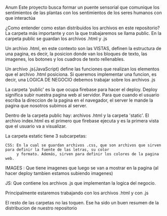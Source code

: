 Anum
Este proyecto busca formar un puente sensorial que comunique los sentimientos de las plantas con los sentimientos de los seres humanos con que interactúa

¿Como entender como estan distribuidos los archivos en este repositorio?
La carpeta más importante y con la que trabajaremos se llama public. 
En la carpeta public se guardan los archivos .html y .js

Un archivo .html, en este contexto son las VISTAS, definen la estructura de una pagina, es decir, la posicion donde van los bloques de texto, las imagenes, los botones y los cuadros de texto rellenables. 

Un archivo .js(JavaScript) define las funciones que realizan los elementos que el archivo .html posiciona. Si queremos implementar una funcion, es decir, una LOGICA DE NEGOCIO debemos trabajar sobre los archivos .js

La carpeta 'public' es la que ocupa firebase para hacer el deploy. Deploy significa subir nuestra pagina web al servidor. Para que cuando el usuario escriba la direccion de la pagina en el navegador, el server le mande la pagina que nosotros subimos al server.

Dentro de la carpeta public hay: archivos .html y la carpeta 'static'.
  El archivo index.html es el primero que firebase ejecuta y es la primera vista que el usuario va a visualizar.
  
  La carpeta estatic tiene 3 subcarpetas:
  
    CSS: En la cual se guardan archivos .css, que son archivos que sirven para definir la fuente de las letras, su color
         y formato. Además, sirven para definir los colores de la pagina web.
   
   IMAGES : Que tiene imagenes que luego se van a mostrar en la pagina (al hacer deploy tambien estamos subiendo imagenes)
   
   JS: Que contiene los archivos .js que implementan la logica del negocio.
 
Principalmente estaremos trabajando con los archivos .html y con .js

El resto de las carpetas no las toquen.
Ese ha sido un buen resumen de la distribucion de nuestro repositorio
